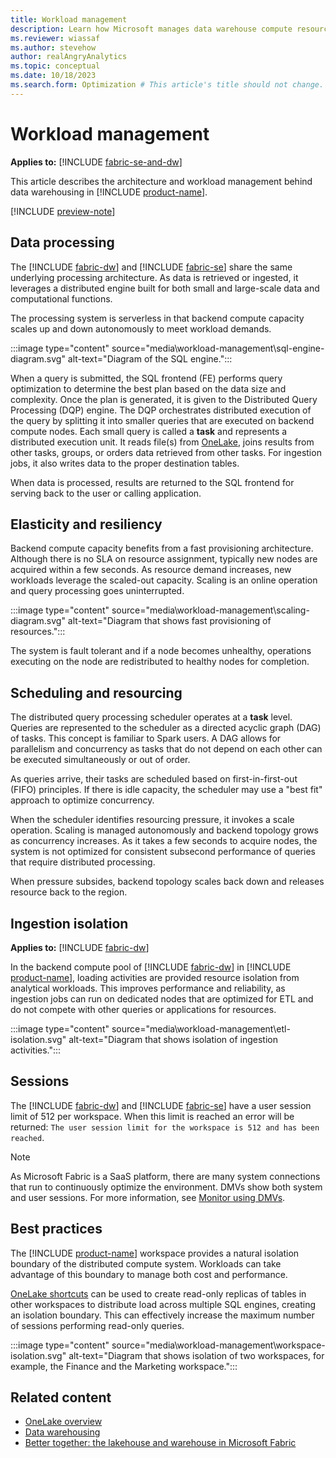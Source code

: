 ```yaml
---
title: Workload management
description: Learn how Microsoft manages data warehouse compute resources to service workloads.
ms.reviewer: wiassaf
ms.author: stevehow
author: realAngryAnalytics
ms.topic: conceptual
ms.date: 10/18/2023
ms.search.form: Optimization # This article's title should not change. If so, contact engineering.
---
```

# Workload management

**Applies to:** [!INCLUDE [fabric-se-and-dw](includes/applies-to-version/fabric-se-and-dw.md)]

This article describes the architecture and workload management behind data warehousing in [!INCLUDE [product-name](../includes/product-name.md)].

[!INCLUDE [preview-note](../includes/preview-note.md)]

## Data processing

The [!INCLUDE [fabric-dw](includes/fabric-dw.md)] and [!INCLUDE [fabric-se](includes/fabric-se.md)] share the same underlying processing architecture. As data is retrieved or ingested, it leverages a distributed engine built for both small and large-scale data and computational functions.

The processing system is serverless in that backend compute capacity scales up and down autonomously to meet workload demands.

:::image type="content" source="media\workload-management\sql-engine-diagram.svg" alt-text="Diagram of the SQL engine.":::

When a query is submitted, the SQL frontend (FE) performs query optimization to determine the best plan based on the data size and complexity. Once the plan is generated, it is given to the Distributed Query Processing (DQP) engine. The DQP orchestrates distributed execution of the query by splitting it into smaller queries that are executed on backend compute nodes. Each small query is called a **task** and represents a distributed execution unit. It reads file(s) from [OneLake](../onelake/onelake-overview.md), joins results from other tasks, groups, or orders data retrieved from other tasks. For ingestion jobs, it also writes data to the proper destination tables.

When data is processed, results are returned to the SQL frontend for serving back to the user or calling application.

## Elasticity and resiliency

Backend compute capacity benefits from a fast provisioning architecture. Although there is no SLA on resource assignment, typically new nodes are acquired within a few seconds. As resource demand increases, new workloads leverage the scaled-out capacity. Scaling is an online operation and query processing goes uninterrupted.

:::image type="content" source="media\workload-management\scaling-diagram.svg" alt-text="Diagram that shows fast provisioning of resources.":::

The system is fault tolerant and if a node becomes unhealthy, operations executing on the node are redistributed to healthy nodes for completion.

## Scheduling and resourcing

The distributed query processing scheduler operates at a **task** level. Queries are represented to the scheduler as a directed acyclic graph (DAG) of tasks. This concept is familiar to Spark users. A DAG allows for parallelism and concurrency as tasks that do not depend on each other can be executed simultaneously or out of order.

As queries arrive, their tasks are scheduled based on first-in-first-out (FIFO) principles. If there is idle capacity, the scheduler may use a "best fit" approach to optimize concurrency.

When the scheduler identifies resourcing pressure, it invokes a scale operation. Scaling is managed autonomously and backend topology grows as concurrency increases. As it takes a few seconds to acquire nodes, the system is not optimized for consistent subsecond performance of queries that require distributed processing.
 
When pressure subsides, backend topology scales back down and releases resource back to the region.

## Ingestion isolation

**Applies to:** [!INCLUDE [fabric-dw](includes/applies-to-version/fabric-dw.md)]

In the backend compute pool of [!INCLUDE [fabric-dw](includes/fabric-dw.md)] in [!INCLUDE [product-name](../includes/product-name.md)], loading activities are provided resource isolation from analytical workloads. This improves performance and reliability, as ingestion jobs can run on dedicated nodes that are optimized for ETL and do not compete with other queries or applications for resources.

:::image type="content" source="media\workload-management\etl-isolation.svg" alt-text="Diagram that shows isolation of ingestion activities.":::

## Sessions

The [!INCLUDE [fabric-dw](includes/fabric-dw.md)] and [!INCLUDE [fabric-se](includes/fabric-se.md)] have a user session limit of 512 per workspace. When this limit is reached an error will be returned: `The user session limit for the workspace is 512 and has been reached`.

> [!NOTE]
> As Microsoft Fabric is a SaaS platform, there are many system connections that run to continuously optimize the environment. DMVs show both system and user sessions. For more information, see [Monitor using DMVs](monitor-using-dmv.md).

## Best practices

The [!INCLUDE [product-name](../includes/product-name.md)] workspace provides a natural isolation boundary of the distributed compute system. Workloads can take advantage of this boundary to manage both cost and performance.

[OneLake shortcuts](../onelake/onelake-shortcuts.md) can be used to create read-only replicas of tables in other workspaces to distribute load across multiple SQL engines, creating an isolation boundary. This can effectively increase the maximum number of sessions performing read-only queries.

:::image type="content" source="media\workload-management\workspace-isolation.svg" alt-text="Diagram that shows isolation of two workspaces, for example, the Finance and the Marketing workspace.":::

## Related content

- [OneLake overview](../onelake/onelake-overview.md)
- [Data warehousing](data-warehousing.md)
- [Better together: the lakehouse and warehouse in Microsoft Fabric](get-started-lakehouse-sql-endpoint.md)
